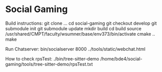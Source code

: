 # Social Gaming

Build instructions:
git clone ...
cd social-gaming
git checkout develop
git submodule init
git submodule update
mkdir build
cd build
source /usr/shared/CMPT/faculty/wsumner/base/env373/bin/activate
cmake ..
make


Run Chatserver:
bin/socialserver 8000 ../tools/static/webchat.html

How to check rpsTest:
./bin/tree-sitter-demo /home/bde4/social-gaming/tools/tree-sitter-demo/rpsTest.txt